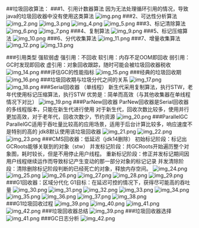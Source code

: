 ##垃圾回收算法：
###1、引用计数器算法
    因为无法处理循环引用的情况，导致java的垃圾回收器中没有使用这类算法
![img.png](img.png)
###2、可达性分析算法
![img_2.png](img_2.png)
![img_3.png](img_3.png)
![img_4.png](img_4.png)
![img_5.png](img_5.png)
###3、标记清除算法
![img_6.png](img_6.png)
![img_7.png](img_7.png)
###4、复制算法
![img_9.png](img_9.png)
###5、标记压缩算法
![img_10.png](img_10.png)
###6、分代收集算法
![img_11.png](img_11.png)
###7、增量收集算法
![img_12.png](img_12.png)
![img_13.png](img_13.png)

###引用类型 强软弱虚
    强引用：不回收
    软引用：内存不足OOM即回收
    弱引用：GC时发现即回收
    虚引用：对象回收跟踪，随时可能会被垃圾回收器税收
![img_14.png](img_14.png)
###评估GC的性能指标
![img_15.png](img_15.png)
###经典的垃圾回收期
![img_16.png](img_16.png)
###垃圾回收期与垃圾分代之间的关系
![img_17.png](img_17.png)
![img_18.png](img_18.png)
###Serial回收器
    （单线程） 新生代采用复制算法，执行STW，老年代使用标记压缩算法，执行STW
    优势是：简单而高效（与其他收集器在单线程情况下对比）
![img_19.png](img_19.png)
###ParNew回收器
    ParNew回收器是Serial回收器的多线程版本，只能在新生代进行使用
    对于新生代，回收次数比较多，使用并行更加高效，对于老年代，回收次数少，节约资源
![img_20.png](img_20.png)
###ParallelGC
    ParallelGC适用于吞吐量比较高的应用场景，适用于后台计算比较多，响应速度不是特别的高的
    jdk8默认使用该垃圾回收器
![img_21.png](img_21.png)
![img_22.png](img_22.png)
![img_23.png](img_23.png)
###CMS回收器：低延迟（jdk14删除）
    初始标记阶段：标记出GCRoots能够关联到的对象（stw）
    并发标记阶段：共GCRoots开始遍历整个对象图，耗时较长，但是不用停止用户线程。
    重新标记阶段：修正并发标记期间因用户线程继续运作而导致标记产生变动的那一部分对象的标记记录
    并发清除阶段：清除删除标记阶段判断的已经死亡的对象，释放内存空间。
![img_24.png](img_24.png)
![img_25.png](img_25.png)
![img_26.png](img_26.png)
![img_27.png](img_27.png)
![img_28.png](img_28.png)
![img_29.png](img_29.png)
###G1回收器：区域分代化
    G1目标：在延迟可控的情况下，获得尽可能高的吞吐量
![img_30.png](img_30.png)
![img_31.png](img_31.png)
![img_32.png](img_32.png)
![img_33.png](img_33.png)
![img_34.png](img_34.png)
![img_35.png](img_35.png)
![img_36.png](img_36.png)
![img_37.png](img_37.png)
![img_38.png](img_38.png)   
###G1垃圾回收过程
![img_39.png](img_39.png)
![img_40.png](img_40.png)
![img_41.png](img_41.png)
![img_42.png](img_42.png)
###垃圾回收器总结
![img_39.png](img_39.png)
###垃圾回收器选择
![img_41.png](img_41.png)
###GC日志分析
![img_42.png](img_42.png)


    
    
